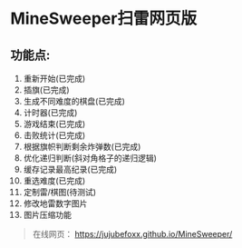 # MineSweeper扫雷网页版

## 功能点:

1. 重新开始(已完成)
2. 插旗(已完成)
3. 生成不同难度的棋盘(已完成)
4. 计时器(已完成)
5. 游戏结束(已完成)
6. 击败统计(已完成)
7. 根据旗帜判断剩余炸弹数(已完成)
8. 优化递归判断(斜对角格子的递归逻辑)
9. 缓存记录最高纪录(已完成)
10. 重选难度(已完成)
11. 定制雷/棋图(待测试)
12. 修改地雷数字图片
13. 图片压缩功能

> 在线网页： https://jujubefoxx.github.io/MineSweeper/
